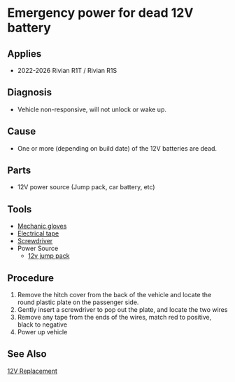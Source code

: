 # Emergency power for dead 12V battery

## Applies

  * 2022-2026 Rivian R1T / Rivian R1S

## Diagnosis

  * Vehicle non-responsive, will not unlock or wake up.

## Cause

  * One or more (depending on build date) of the 12V batteries are dead.

## Parts

  * 12V power source (Jump pack, car battery, etc)

## Tools

  * [Mechanic gloves](https://amzn.to/3LwpO7d)
  * [Electrical tape](https://amzn.to/4oIQMqM)
  * [Screwdriver](https://amzn.to/3LbPPZp)
  * Power Source
    * [12v jump pack](https://amzn.to/3Lvqb1P)

## Procedure

  1. Remove the hitch cover from the back of the vehicle and locate the round plastic plate on the passenger side.
  2. Gently insert a screwdriver to pop out the plate, and locate the two wires
  3. Remove any tape from the ends of the wires, match red to positive, black to negative
  4. Power up vehicle

## See Also

[12V Replacement](12v-replacement.md)
